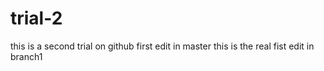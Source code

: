 # trial-2
this is a second trial on github
first edit in master
this is the real fist edit in branch1 

